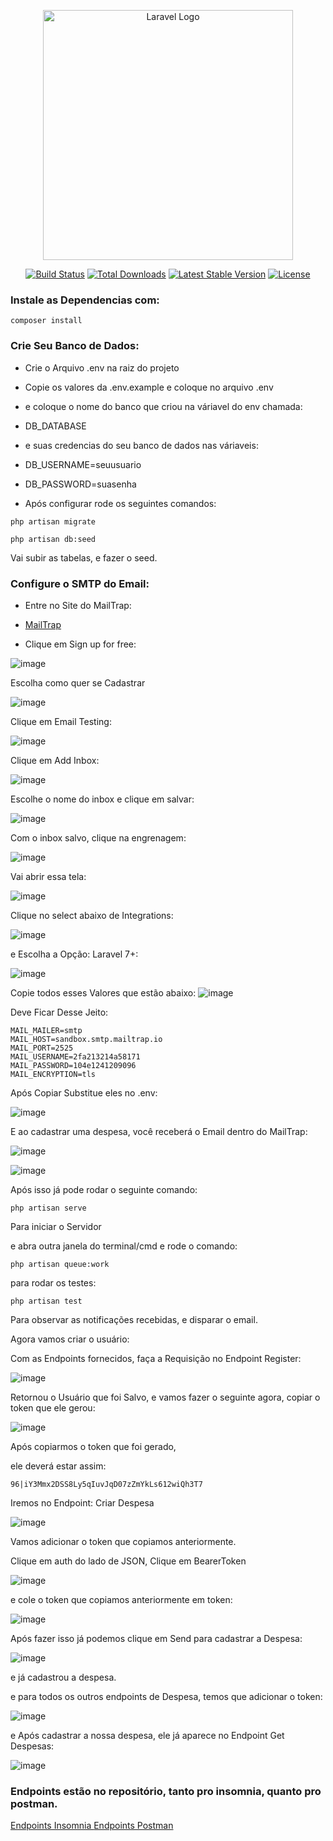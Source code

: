 <p align="center"><a href="https://laravel.com" target="_blank"><img src="https://raw.githubusercontent.com/laravel/art/master/logo-lockup/5%20SVG/2%20CMYK/1%20Full%20Color/laravel-logolockup-cmyk-red.svg" width="400" alt="Laravel Logo"></a></p>

<p align="center">
<a href="https://github.com/laravel/framework/actions"><img src="https://github.com/laravel/framework/workflows/tests/badge.svg" alt="Build Status"></a>
<a href="https://packagist.org/packages/laravel/framework"><img src="https://img.shields.io/packagist/dt/laravel/framework" alt="Total Downloads"></a>
<a href="https://packagist.org/packages/laravel/framework"><img src="https://img.shields.io/packagist/v/laravel/framework" alt="Latest Stable Version"></a>
<a href="https://packagist.org/packages/laravel/framework"><img src="https://img.shields.io/packagist/l/laravel/framework" alt="License"></a>
</p>

### Instale as Dependencias com:

```
composer install
```

### Crie Seu Banco de Dados:

* Crie o Arquivo .env na raiz do projeto
* Copie os valores da .env.example e coloque no arquivo .env
* e coloque o nome do banco que criou na váriavel do env chamada:
* DB_DATABASE
* e suas credencias do seu banco de dados nas váriaveis:
* DB_USERNAME=seuusuario
* DB_PASSWORD=suasenha

* Após configurar rode os seguintes comandos:
``` 
php artisan migrate 

php artisan db:seed

```
Vai subir as tabelas, e fazer o seed.

### Configure o SMTP do Email:

* Entre no Site do MailTrap:

* <a href="https://mailtrap.io/">MailTrap</a>

* Clique em Sign up for free:

![image](https://user-images.githubusercontent.com/54550561/226718288-dc86ff8e-17f9-498b-a7a5-99784122771c.png)

Escolha como quer se Cadastrar

![image](https://user-images.githubusercontent.com/54550561/226718143-7d8cdca7-9214-4cf8-8c90-9c1d7d33ea5a.png)

Clique em Email Testing:

![image](https://user-images.githubusercontent.com/54550561/226718915-509a26ab-d237-48e5-aa15-6b633bffc3a6.png)

Clique em Add Inbox:

![image](https://user-images.githubusercontent.com/54550561/226719152-a47faecd-dbab-49e4-b092-2c494d8682f8.png)

Escolhe o nome do inbox e clique em salvar:

![image](https://user-images.githubusercontent.com/54550561/226719230-5d690197-f56c-4774-a6a7-5816db6916c9.png)

Com o inbox salvo, clique na engrenagem:

![image](https://user-images.githubusercontent.com/54550561/226719521-f5cb0407-8806-48e1-94c6-d8a86fc8dd44.png)

Vai abrir essa tela:

![image](https://user-images.githubusercontent.com/54550561/226719654-7c55733d-dd80-44b1-bb72-5f0fc98c29ad.png)

Clique no select abaixo de Integrations:

![image](https://user-images.githubusercontent.com/54550561/226719892-b541baba-b9f6-4d5a-8026-18ffba29ef5b.png)

e Escolha a Opção: Laravel 7+:

![image](https://user-images.githubusercontent.com/54550561/226720140-cb0d5358-2a12-48b3-8652-30d207617870.png)

Copie todos esses Valores que estão abaixo:
![image](https://user-images.githubusercontent.com/54550561/226720306-5d6976f5-7e3a-4930-9c8a-483ef16999d9.png)

Deve Ficar Desse Jeito:

```
MAIL_MAILER=smtp
MAIL_HOST=sandbox.smtp.mailtrap.io
MAIL_PORT=2525
MAIL_USERNAME=2fa213214a58171
MAIL_PASSWORD=104e1241209096
MAIL_ENCRYPTION=tls

```

Após Copiar Substitue eles no .env:

![image](https://user-images.githubusercontent.com/54550561/226720822-5891e361-befd-49ac-b2f7-8ec84f0dcf37.png)

E ao cadastrar uma despesa, você receberá o Email dentro do MailTrap:

![image](https://user-images.githubusercontent.com/54550561/226721338-35fdf277-250b-4bfe-bba2-6bae6adb7521.png)

![image](https://user-images.githubusercontent.com/54550561/226721721-84d623d7-8857-4a5a-80e4-9293c0270f2c.png)

Após isso já pode rodar o seguinte comando:

``` 
php artisan serve
```

Para iniciar o Servidor

e abra outra janela do terminal/cmd e rode o comando:

``` 
php artisan queue:work
```

para rodar os testes:

``` 
php artisan test
```

Para observar as notificações recebidas, e disparar o email.


Agora vamos criar o usuário:

Com as Endpoints fornecidos, faça a Requisição no Endpoint Register:

![image](https://user-images.githubusercontent.com/54550561/226723866-1cff185b-b667-4c94-aa4f-6210cad31b77.png)

Retornou o Usuário que foi Salvo, e vamos fazer o seguinte agora, copiar o token que ele gerou:

![image](https://user-images.githubusercontent.com/54550561/226724155-7ae63a76-c405-4414-989c-423f97c0dc57.png)

Após copiarmos o token que foi gerado,

ele deverá estar assim: 

```
96|iY3Mmx2DSS8Ly5qIuvJqD07zZmYkLs612wiQh3T7
```

Iremos no Endpoint: Criar Despesa

![image](https://user-images.githubusercontent.com/54550561/226724888-63d18c74-275d-4d0a-bf01-41f07ff44cbb.png)

Vamos adicionar o token que copiamos anteriormente.

Clique em auth do lado de JSON,
Clique em BearerToken

![image](https://user-images.githubusercontent.com/54550561/226725174-dec0e18c-8e47-4527-8ab1-8adaeea50370.png)

e cole o token que copiamos anteriormente em token:

![image](https://user-images.githubusercontent.com/54550561/226725498-3f3d5280-5a5a-483d-a700-dfa79e4086d5.png)

Após fazer isso já podemos clique em Send para cadastrar a Despesa:

![image](https://user-images.githubusercontent.com/54550561/226725847-b3bd24e1-5a4d-41ad-b0e5-0fe59f56d6ac.png)

e já cadastrou a despesa.

e para todos os outros endpoints de Despesa, temos que adicionar o token:

![image](https://user-images.githubusercontent.com/54550561/226726142-d1e05318-1dc8-4f92-8120-75a8b033e36b.png)

e Após cadastrar a nossa despesa, ele já aparece no Endpoint Get Despesas:

![image](https://user-images.githubusercontent.com/54550561/226726421-c4614554-077f-46dc-b19e-eee491cf458f.png)


### Endpoints estão no repositório, tanto pro insomnia, quanto pro postman.


<a href="">
    Endpoints Insomnia
</a>

<a href="">
    Endpoints Postman
</a>